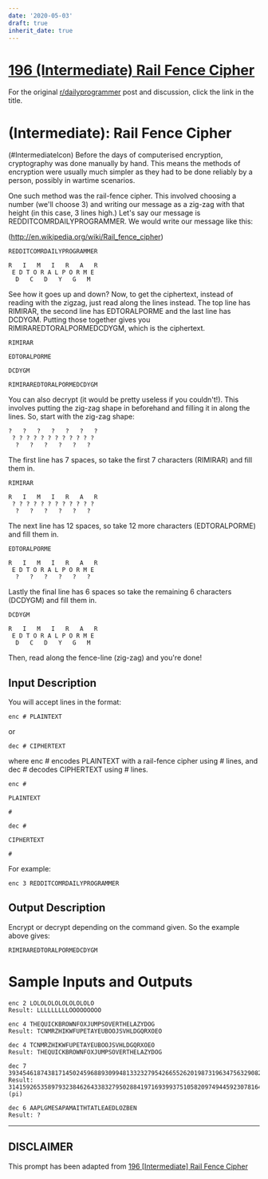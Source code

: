 ```yaml
---
date: '2020-05-03'
draft: true
inherit_date: true
---
```


# [196 (Intermediate) Rail Fence Cipher](https://www.reddit.com/r/dailyprogrammer/comments/2rnwzf/20150107_challenge_196_intermediate_rail_fence/)

For the original [r/dailyprogrammer](https://www.reddit.com/r/dailyprogrammer/) post and discussion, click the link in the title.

#  (Intermediate): Rail Fence Cipher
(#IntermediateIcon)
Before the days of computerised encryption, cryptography was done manually by hand. This means the methods of encryption were usually much simpler as they had to be done reliably by a person, possibly in wartime scenarios.

One such method was the rail-fence cipher. This involved choosing a number (we'll choose 3) and writing our message as a zig-zag with that height (in this case, 3 lines high.) Let's say our message is REDDITCOMRDAILYPROGRAMMER. We would write our message like this:

(http://en.wikipedia.org/wiki/Rail_fence_cipher)

```
REDDITCOMRDAILYPROGRAMMER
```

```
R   I   M   I   R   A   R
 E D T O R A L P O R M E
  D   C   D   Y   G   M
```
See how it goes up and down? Now, to get the ciphertext, instead of reading with the zigzag, just read along the lines instead. The top line has RIMIRAR, the second line has EDTORALPORME and the last line has DCDYGM. Putting those together gives you RIMIRAREDTORALPORMEDCDYGM, which is the ciphertext.


```
RIMIRAR
```

```
EDTORALPORME
```

```
DCDYGM
```

```
RIMIRAREDTORALPORMEDCDYGM
```
You can also decrypt (it would be pretty useless if you couldn't!). This involves putting the zig-zag shape in beforehand and filling it in along the lines. So, start with the zig-zag shape:


```
?   ?   ?   ?   ?   ?   ?
 ? ? ? ? ? ? ? ? ? ? ? ?
  ?   ?   ?   ?   ?   ?
```
The first line has 7 spaces, so take the first 7 characters (RIMIRAR) and fill them in.


```
RIMIRAR
```

```
R   I   M   I   R   A   R
 ? ? ? ? ? ? ? ? ? ? ? ?
  ?   ?   ?   ?   ?   ?
```
The next line has 12 spaces, so take 12 more characters (EDTORALPORME) and fill them in.


```
EDTORALPORME
```

```
R   I   M   I   R   A   R
 E D T O R A L P O R M E
  ?   ?   ?   ?   ?   ?
```
Lastly the final line has 6 spaces so take the remaining 6 characters (DCDYGM) and fill them in.


```
DCDYGM
```

```
R   I   M   I   R   A   R
 E D T O R A L P O R M E
  D   C   D   Y   G   M
```
Then, read along the fence-line (zig-zag) and you're done!

## Input Description
You will accept lines in the format:


```
enc # PLAINTEXT
```
or 


```
dec # CIPHERTEXT
```
where enc # encodes PLAINTEXT with a rail-fence cipher using # lines, and dec # decodes CIPHERTEXT using # lines.


```
enc #
```

```
PLAINTEXT
```

```
#
```

```
dec #
```

```
CIPHERTEXT
```

```
#
```
For example:


```
enc 3 REDDITCOMRDAILYPROGRAMMER
```
## Output Description
Encrypt or decrypt depending on the command given. So the example above gives:


```
RIMIRAREDTORALPORMEDCDYGM
```
# Sample Inputs and Outputs

```
enc 2 LOLOLOLOLOLOLOLOLO
Result: LLLLLLLLLOOOOOOOOO

enc 4 THEQUICKBROWNFOXJUMPSOVERTHELAZYDOG
Result: TCNMRZHIKWFUPETAYEUBOOJSVHLDGQRXOEO

dec 4 TCNMRZHIKWFUPETAYEUBOOJSVHLDGQRXOEO
Result: THEQUICKBROWNFOXJUMPSOVERTHELAZYDOG

dec 7 3934546187438171450245968893099481332327954266552620198731963475632908289907
Result: 3141592653589793238462643383279502884197169399375105820974944592307816406286 (pi)

dec 6 AAPLGMESAPAMAITHTATLEAEDLOZBEN
Result: ?
```

----
## **DISCLAIMER**
This prompt has been adapted from [196 [Intermediate] Rail Fence Cipher](https://www.reddit.com/r/dailyprogrammer/comments/2rnwzf/20150107_challenge_196_intermediate_rail_fence/
)
